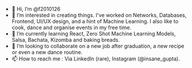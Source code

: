 - 👋 Hi, I’m @f2010126
- 👀 I’m interested in creating things. I've worked on Networks, Databases, Frontend, UI/UX design, and a hint of Machine Learning. I also like to cook, dance and organise events in my free time.
- 🌱 I’m currently learning React, Zero Shot Machine Learning Models, Salsa, Bachata, Kizomba and baking breads. 
- 💞️ I’m looking to collaborate on a new job after graduation, a new recipe or even a new dance routine.
- 📫 How to reach me : Via LinkedIn (rare), Instagram (@insane_gupta).

<!---
f2010126/f2010126 is a ✨ special ✨ repository because its `README.md` (this file) appears on your GitHub profile.
You can click the Preview link to take a look at your changes.
--->
